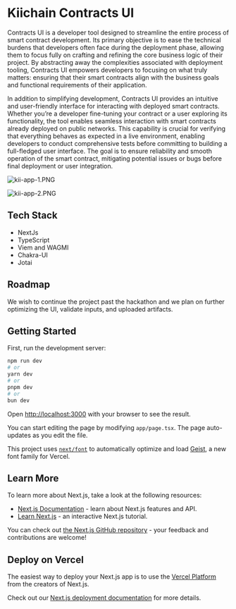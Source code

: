 # Kiichain Contracts UI

Contracts UI is a developer tool designed to streamline the entire process of smart contract development. Its primary objective is to ease the technical burdens that developers often face during the deployment phase, allowing them to focus fully on crafting and refining the core business logic of their project. By abstracting away the complexities associated with deployment tooling, Contracts UI empowers developers to focusing on what truly matters: ensuring that their smart contracts align with the business goals and functional requirements of their application.

In addition to simplifying development, Contracts UI provides an intuitive and user-friendly interface for interacting with deployed smart contracts. Whether you’re a developer fine-tuning your contract or a user exploring its functionality, the tool enables seamless interaction with smart contracts already deployed on public networks. This capability is crucial for verifying that everything behaves as expected in a live environment, enabling developers to conduct comprehensive tests before committing to building a full-fledged user interface. The goal is to ensure reliability and smooth operation of the smart contract, mitigating potential issues or bugs before final deployment or user integration.

![kii-app-1.PNG](https://cdn.dorahacks.io/static/files/191f6898e77df1222e44cb84c7280b93.png)

![kii-app-2.PNG](https://cdn.dorahacks.io/static/files/191f689e40de350d575aef648488248e.png)

## Tech Stack

- NextJs
- TypeScript
- Viem and WAGMI
- Chakra-UI
- Jotai

## Roadmap

We wish to continue the project past the hackathon and we plan on further optimizing the UI, validate inputs, and uploaded artifacts.

## Getting Started

First, run the development server:

```bash
npm run dev
# or
yarn dev
# or
pnpm dev
# or
bun dev
```

Open [http://localhost:3000](http://localhost:3000) with your browser to see the result.

You can start editing the page by modifying `app/page.tsx`. The page auto-updates as you edit the file.

This project uses [`next/font`](https://nextjs.org/docs/app/building-your-application/optimizing/fonts) to automatically optimize and load [Geist](https://vercel.com/font), a new font family for Vercel.

## Learn More

To learn more about Next.js, take a look at the following resources:

- [Next.js Documentation](https://nextjs.org/docs) - learn about Next.js features and API.
- [Learn Next.js](https://nextjs.org/learn) - an interactive Next.js tutorial.

You can check out [the Next.js GitHub repository](https://github.com/vercel/next.js) - your feedback and contributions are welcome!

## Deploy on Vercel

The easiest way to deploy your Next.js app is to use the [Vercel Platform](https://vercel.com/new?utm_medium=default-template&filter=next.js&utm_source=create-next-app&utm_campaign=create-next-app-readme) from the creators of Next.js.

Check out our [Next.js deployment documentation](https://nextjs.org/docs/app/building-your-application/deploying) for more details.

